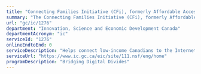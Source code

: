 ```yaml
---
title: "Connecting Families Initiative (CFi), formerly Affordable Access Initiative"
summary: "The Connecting Families Initiative (CFi), formerly Affordable Access Initiative service from Innovation, Science and Economic Development Canada is not available end-to-end online, according to the GC Service Inventory."
url: "gc/ic/1276"
department: "Innovation, Science and Economic Development Canada"
departmentAcronym: "ic"
serviceId: "1276"
onlineEndtoEnd: 0
serviceDescription: "Helps connect low-income Canadians to the Internet in partnership with participating Internet service providers (ISPs) that voluntarily offer $10 Internet service to eligible low-income families - CFS is also providing up to 50,000 computers to eligible families."
serviceUrl: "https://www.ic.gc.ca/eic/site/111.nsf/eng/home"
programDescription: "Bridging Digital Divides"
---
```

